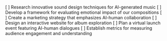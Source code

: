 [ ] Research innovative sound design techniques for AI-generated music
[ ] Develop a framework for evaluating emotional impact of our compositions
[ ] Create a marketing strategy that emphasizes AI-human collaboration
[ ] Design an interactive website for album exploration
[ ] Plan a virtual launch event featuring AI-human dialogues
[ ] Establish metrics for measuring audience engagement and understanding